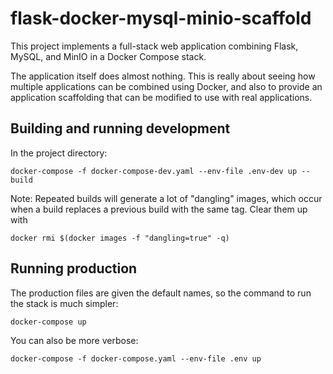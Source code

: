 # flask-docker-mysql-minio-scaffold

This project implements a full-stack web application combining Flask, MySQL, and MinIO in a Docker Compose stack.

The application itself does almost nothing. This is really about seeing how multiple applications can be combined using Docker, and also to provide an application scaffolding that can be modified to use with real applications.

## Building and running development

In the project directory:

    docker-compose -f docker-compose-dev.yaml --env-file .env-dev up --build

Note: Repeated builds will generate a lot of "dangling" images, which occur when a build replaces a previous build with the same tag. Clear them up with

    docker rmi $(docker images -f "dangling=true" -q)

## Running production

The production files are given the default names, so the command to run the stack is much simpler:

    docker-compose up

You can also be more verbose:

    docker-compose -f docker-compose.yaml --env-file .env up
